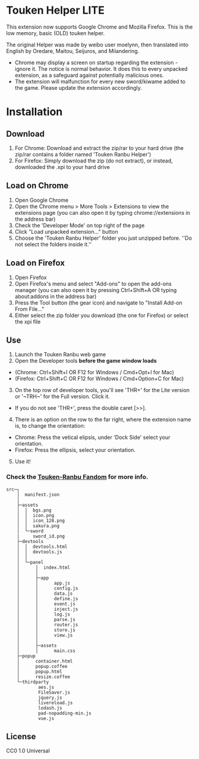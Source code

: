 # Touken Helper LITE
This extension now supports Google Chrome and Mozilla Firefox. This is the low memory, basic (OLD) touken helper.

The original Helper was made by weibo user moelynn, then translated into English by Oredare, Maitou, Seijuros, and Miiandering.

- Chrome may display a screen on startup regarding the extension - ignore it. The notice is normal behavior. It does this to every unpacked extension, as a safeguard against potentially malicious ones.
- The extension will malfunction for every new sword/kiwame added to the game. Please update the extension accordingly.
# Installation
## Download
1. For Chrome: Download and extract the zip/rar to your hard drive (the zip/rar contains a folder named 'Touken Ranbu Helper')
2. For Firefox: Simply download the zip (do not extract), or instead, downloaded the .xpi to your hard drive

## Load on Chrome
1. Open Google Chrome
2. Open the Chrome menu > More Tools > Extensions to view the extensions page (you can also open it by typing chrome://extensions in the address bar)
3. Check the 'Developer Mode' on top right of the page
4. Click "Load unpacked extension..." button
5. Choose the 'Touken Ranbu Helper' folder you just unzipped before. ''Do not select the folders inside it.''

## Load on Firefox
1. Open Firefox
2. Open Firefox's menu and select "Add-ons" to open the add-ons manager (you can also open it by pressing Ctrl+Shift+A OR typing about:addons in the address bar)
3. Press the Tool button (the gear icon) and navigate to "Install Add-on From File..."
4. Either select the zip folder you download (the one for Firefox) or select the xpi file

## Use
1. Launch the Touken Ranbu web game
2. Open the Developer tools __before the game window loads__
  * (Chrome: Ctrl+Shift+I OR F12 for Windows / Cmd+Opt+I for Mac)
  * (Firefox: Ctrl+Shift+C OR F12 for Windows / Cmd+Option+C for Mac)
3. On the top row of developer tools, you'll see 'THR+' for the Lite version or '~TRH~' for the Full version. Click it.
  * If you do not see 'THR+', press the double caret [>>].
4. There is an option on the row to the far right, where the extension name is, to change the orientation:
  * Chrome: Press the vetical elipsis, under 'Dock Side' select your orientation.
  * Firefox: Press the ellipsis, select your orientation.
5. Use it!


### Check the [Touken-Ranbu Fandom](https://touken-ranbu.fandom.com/wiki/Touken_Ranbu_Helper) for more info.
```
src─┐
    │  manifest.json
    │
    ├─assets
    │  │  bgs.png                     
    │  │  icon.png                    
    │  │  icon_128.png                
    │  │  sakura.png                  
    │  └─sword
    |     sword_id.png          
    ├─devtools
    │  │  devtools.html
    │  │  devtools.js
    │  │
    │  └─panel
    │      │  index.html           
    │      │
    │      ├─app
    │      │      app.js          
    │      │      config.js       
    │      │      data.js         
    │      │      define.js       
    │      │      event.js        
    │      │      inject.js       
    │      │      log.js          
    │      │      parse.js        
    │      │      router.js       
    │      │      store.js        
    │      │      view.js         
    │      │
    │      ├─assets
    │      │      main.css
    ├─popup
    │      container.html
    │      popup.coffee
    │      popup.html
    │      resize.coffee
    └─thirdparty
            aes.js
            FileSaver.js
            jquery.js
            livereload.js
            lodash.js
            pad-nopadding-min.js
            vue.js
```

## License
CC0 1.0 Universal

